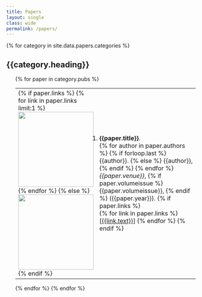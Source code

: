 ```yaml
---
title: Papers
layout: single
class: wide
permalink: /papers/
---
```



{% for category in site.data.papers.categories %}
  <h2>{{category.heading}}</h2>
  <ol>
  {% for paper in category.pubs %}
    <table>
      <td style="width:20%">
      {% if paper.links %}
        {% for link in paper.links limit:1 %}
        <a href="{{link.url}}">
          <img src=
              "{{ paper.image_path }}"
              width="200" height="200"
          >
        </a>
        {% endfor %} 
      {% else %}
          <img src=
              "{{ paper.image_path }}"
              width="200" height="200"
          >
      {% endif %}
      </td>
      <td>
        <li><strong>{{paper.title}}</strong>.
        <br>
        {% for author in paper.authors %}
          {% if forloop.last %}
            {{author}}.
        {% else %}
            {{author}},
        {% endif %}
        {% endfor %}
        <br>
        <em>{{paper.venue}}</em>, 
        {% if paper.volumeissue %}
          {{paper.volumeissue}},
        {% endif %}
        ({{paper.year}}).
        {% if paper.links %}
        <br>
          {% for link in paper.links %}
            [<a href="{{link.url}}">{{link.text}}</a>] 
          {% endfor %}
        {% endif %}
        </li>
      </td>
    </table>
    {% endfor %}
{% endfor %}
  </ol>


